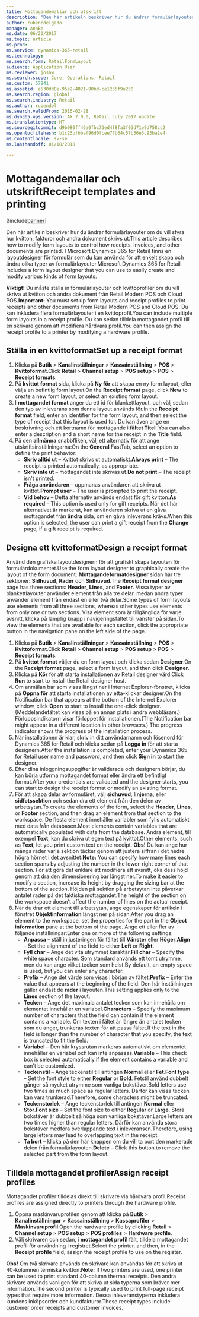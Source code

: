 ```yaml
---
title: Mottagandemallar och utskrift
description: "Den här artikeln beskriver hur du ändrar formulärlayouter om du vill styra hur kvitton, fakturor och andra dokument skrivs ut. I Microsoft Dynamics 365 for Retail finns en layoutdesigner för formulär som du kan använda för att enkelt skapa och ändra olika typer av formulärlayouter."
author: rubencdelgado
manager: AnnBe
ms.date: 06/20/2017
ms.topic: article
ms.prod: 
ms.service: dynamics-365-retail
ms.technology: 
ms.search.form: RetailFormLayout
audience: Application User
ms.reviewer: josaw
ms.search.scope: Core, Operations, Retail
ms.custom: 57841
ms.assetid: e530dd8e-95e2-4021-90bd-ce1235f9e250
ms.search.region: global
ms.search.industry: Retail
ms.author: rubendel
ms.search.validFrom: 2016-02-28
ms.dyn365.ops.version: AX 7.0.0, Retail July 2017 update
ms.translationtype: HT
ms.sourcegitcommit: d9b080ff46a0fbc73ed4f8fa3f03d71e9d758cc2
ms.openlocfilehash: b1c23bfbbaf96d0fcee77b64c57b36e3c93ba2e4
ms.contentlocale: sv-se
ms.lasthandoff: 01/18/2018

---
```


# <a name="receipt-templates-and-printing"></a><span data-ttu-id="80659-104">Mottagandemallar och utskrift</span><span class="sxs-lookup"><span data-stu-id="80659-104">Receipt templates and printing</span></span>

[!include[banner](includes/banner.md)]


<span data-ttu-id="80659-105">Den här artikeln beskriver hur du ändrar formulärlayouter om du vill styra hur kvitton, fakturor och andra dokument skrivs ut.</span><span class="sxs-lookup"><span data-stu-id="80659-105">This article describes how to modify form layouts to control how receipts, invoices, and other documents are printed.</span></span> <span data-ttu-id="80659-106">I Microsoft Dynamics 365 for Retail finns en layoutdesigner för formulär som du kan använda för att enkelt skapa och ändra olika typer av formulärlayouter.</span><span class="sxs-lookup"><span data-stu-id="80659-106">Microsoft Dynamics 365 for Retail includes a form layout designer that you can use to easily create and modify various kinds of form layouts.</span></span>

<span data-ttu-id="80659-107">**Viktigt!** Du måste ställa in formulärlayouter och kvittoprofiler om du vill skriva ut kvitton och andra dokument från Retail Modern POS och Cloud POS.</span><span class="sxs-lookup"><span data-stu-id="80659-107">**Important:** You must set up form layouts and receipt profiles to print receipts and other documents from Retail Modern POS and Cloud POS.</span></span> <span data-ttu-id="80659-108">Du kan inkludera flera formulärlayouter i en kvittoprofil.</span><span class="sxs-lookup"><span data-stu-id="80659-108">You can include multiple form layouts in a receipt profile.</span></span> <span data-ttu-id="80659-109">Du kan sedan tilldela mottagandet profil till en skrivare genom att modifiera hårdvara profil.</span><span class="sxs-lookup"><span data-stu-id="80659-109">You can then assign the receipt profile to a printer by modifying a hardware profile.</span></span>

## <a name="set-up-a-receipt-format"></a><span data-ttu-id="80659-110">Ställa in en kvittoformat</span><span class="sxs-lookup"><span data-stu-id="80659-110">Set up a receipt format</span></span>
1.  <span data-ttu-id="80659-111">Klicka på **Butik** &gt; **Kanalinställningar** &gt; **Kassainställning** &gt; **POS** &gt; **Kvittoformat**.</span><span class="sxs-lookup"><span data-stu-id="80659-111">Click **Retail** &gt; **Channel setup** &gt; **POS setup** &gt; **POS** &gt; **Receipt formats**.</span></span>
2.  <span data-ttu-id="80659-112">På **kvittot format** sida, klicka på **Ny för** att skapa en ny form layout, eller välja en befintlig form layout.</span><span class="sxs-lookup"><span data-stu-id="80659-112">On the **Receipt format** page, click **New** to create a new form layout, or select an existing form layout.</span></span>
3.  <span data-ttu-id="80659-113">I **mottagandet format** anger du ett id för blankettlayout, och välj sedan den typ av inleverans som denna layout används för.</span><span class="sxs-lookup"><span data-stu-id="80659-113">In the **Receipt format** field, enter an identifier for the form layout, and then select the type of receipt that this layout is used for.</span></span> <span data-ttu-id="80659-114">Du kan även ange en beskrivning och ett kortnamn för mottagande i **fältet Titel** .</span><span class="sxs-lookup"><span data-stu-id="80659-114">You can also enter a description and a short name for the receipt in the **Title** field.</span></span>
4.  <span data-ttu-id="80659-115">På den **allmänna** snabbfliken, välj ett alternativ för att ange utskriftsinställningarna:</span><span class="sxs-lookup"><span data-stu-id="80659-115">On the **General** FastTab, select an option to define the print behavior:</span></span>
    -   <span data-ttu-id="80659-116">**Skriv alltid ut** – Kvittot skrivs ut automatiskt.</span><span class="sxs-lookup"><span data-stu-id="80659-116">**Always print** – The receipt is printed automatically, as appropriate.</span></span>
    -   <span data-ttu-id="80659-117">**Skriv inte ut** – mottagandet inte skrivas ut.</span><span class="sxs-lookup"><span data-stu-id="80659-117">**Do not print** – The receipt isn't printed.</span></span>
    -   <span data-ttu-id="80659-118">**Fråga användaren** – uppmanas användaren att skriva ut kvittot.</span><span class="sxs-lookup"><span data-stu-id="80659-118">**Prompt user** – The user is prompted to print the receipt.</span></span>
    -   <span data-ttu-id="80659-119">**Vid behov** – Detta alternativ används endast för gift kvitton.</span><span class="sxs-lookup"><span data-stu-id="80659-119">**As required** – This option is used only for gift receipts.</span></span> <span data-ttu-id="80659-120">När det här alternativet är markerat, kan användaren skriva ut en gåva mottagandet från **ändra** sida, om en gåva inleverans krävs.</span><span class="sxs-lookup"><span data-stu-id="80659-120">When this option is selected, the user can print a gift receipt from the **Change** page, if a gift receipt is required.</span></span>

## <a name="design-a-receipt-format"></a><span data-ttu-id="80659-121">Designa ett kvittoformat</span><span class="sxs-lookup"><span data-stu-id="80659-121">Design a receipt format</span></span>
<span data-ttu-id="80659-122">Använd den grafiska layoutdesignern för att grafiskt skapa layouten för formulärdokumentet.</span><span class="sxs-lookup"><span data-stu-id="80659-122">Use the form layout designer to graphically create the layout of the form document.</span></span> <span data-ttu-id="80659-123">**Mottagandeformatdesigner** sidan har tre sektioner: **Sidhuvud**, **Rader** och **Sidhuvud**.</span><span class="sxs-lookup"><span data-stu-id="80659-123">The **Receipt format designer** page has three sections: **Header**, **Lines**, and **Footer**.</span></span> <span data-ttu-id="80659-124">Vissa typer av blankettlayouter använder element från alla tre delar, medan andra typer använder element från endast en eller två delar.</span><span class="sxs-lookup"><span data-stu-id="80659-124">Some types of form layouts use elements from all three sections, whereas other types use elements from only one or two sections.</span></span> <span data-ttu-id="80659-125">Visa element som är tillgängliga för varje avsnitt, klicka på lämplig knapp i navigeringsfältet till vänster på sidan.</span><span class="sxs-lookup"><span data-stu-id="80659-125">To view the elements that are available for each section, click the appropriate button in the navigation pane on the left side of the page.</span></span>

1.  <span data-ttu-id="80659-126">Klicka på **Butik** &gt; **Kanalinställningar** &gt; **Kassainställning** &gt; **POS** &gt; **Kvittoformat**.</span><span class="sxs-lookup"><span data-stu-id="80659-126">Click **Retail** &gt; **Channel setup** &gt; **POS setup** &gt; **POS** &gt; **Receipt formats**.</span></span>
2.  <span data-ttu-id="80659-127">På **kvittot format** väljer du en form layout och klicka sedan **Designer**.</span><span class="sxs-lookup"><span data-stu-id="80659-127">On the **Receipt format** page, select a form layout, and then click **Designer**.</span></span>
3.  <span data-ttu-id="80659-128">Klicka på **Kör** för att starta installationen av Retail designer värd.</span><span class="sxs-lookup"><span data-stu-id="80659-128">Click **Run** to start to install the Retail designer host.</span></span>
4.  <span data-ttu-id="80659-129">Om anmälan bar som visas längst ner i Internet Explorer-fönstret, klicka på **Öppna för** att starta installationen av etta-klickar designer.</span><span class="sxs-lookup"><span data-stu-id="80659-129">On the Notification bar that appears at the bottom of the Internet Explorer window, click **Open** to start to install the one-click designer.</span></span> <span data-ttu-id="80659-130">(Meddelandefältet kan visas på en annan plats i andra webbläsare.) Förloppsindikatorn visar förloppet för installationen.</span><span class="sxs-lookup"><span data-stu-id="80659-130">(The Notification bar might appear in a different location in other browsers.) The progress indicator shows the progress of the installation process.</span></span>
5.  <span data-ttu-id="80659-131">När installationen är klar, skriv in ditt användarnamn och lösenord för Dynamics 365 for Retail och klicka sedan på **Logga in** för att starta designern.</span><span class="sxs-lookup"><span data-stu-id="80659-131">After the installation is completed, enter your Dynamics 365 for Retail user name and password, and then click **Sign in** to start the designer.</span></span>
6.  <span data-ttu-id="80659-132">Efter dina inloggningsuppgifter är validerade och designern börjar, du kan börja utforma mottagandet format eller ändra ett befintligt format.</span><span class="sxs-lookup"><span data-stu-id="80659-132">After your credentials are validated and the designer starts, you can start to design the receipt format or modify an existing format.</span></span>
7.  <span data-ttu-id="80659-133">För att skapa delar av formuläret, välj **sidhuvud**, **linjerna**, eller **sidfotssektion** och sedan dra ett element från den delen av arbetsytan.</span><span class="sxs-lookup"><span data-stu-id="80659-133">To create the elements of the form, select the **Header**, **Lines**, or **Footer** section, and then drag an element from that section to the workspace.</span></span> <span data-ttu-id="80659-134">De flesta element innehåller variabler som fylls automatiskt med data från databasen.</span><span class="sxs-lookup"><span data-stu-id="80659-134">Most elements contain variables that are automatically populated with data from the database.</span></span> <span data-ttu-id="80659-135">Andra element, till exempel **Text**, kan du skriva ut egen text på kvittot.</span><span class="sxs-lookup"><span data-stu-id="80659-135">Other elements, such as **Text**, let you print custom text on the receipt.</span></span> <span data-ttu-id="80659-136">**Obs!** Du kan ange hur många rader varje sektion täcker genom att justera siffran i det nedre högra hörnet i det avsnittet.</span><span class="sxs-lookup"><span data-stu-id="80659-136">**Note:** You can specify how many lines each section spans by adjusting the number in the lower-right corner of that section.</span></span> <span data-ttu-id="80659-137">För att göra det enklare att modifiera ett avsnitt, öka dess höjd genom att dra den dimensionering bar längst ner.</span><span class="sxs-lookup"><span data-stu-id="80659-137">To make it easier to modify a section, increase its height by dragging the sizing bar at the bottom of the section.</span></span> <span data-ttu-id="80659-138">Höjden på sektion på arbetsytan inte påverkar antalet rader på det faktiska mottagandet.</span><span class="sxs-lookup"><span data-stu-id="80659-138">The height of the section on the workspace doesn't affect the number of lines on the actual receipt.</span></span>
8.  <span data-ttu-id="80659-139">När du drar ett element till arbetsytan, ange egenskaper för artikeln i fönstret **Objektinformation** längst ner på sidan.</span><span class="sxs-lookup"><span data-stu-id="80659-139">After you drag an element to the workspace, set the properties for the part in the **Object information** pane at the bottom of the page.</span></span> <span data-ttu-id="80659-140">Ange ett eller fler av följande inställningar:</span><span class="sxs-lookup"><span data-stu-id="80659-140">Enter one or more of the following settings:</span></span>
    -   <span data-ttu-id="80659-141">**Anpassa** – ställ in justeringen för fältet till **Vänster** eller **Höger**.</span><span class="sxs-lookup"><span data-stu-id="80659-141">**Align** – Set the alignment of the field to either **Left** or **Right**.</span></span>
    -   <span data-ttu-id="80659-142">**Fyll char** – Ange det vita utrymmet karaktär.</span><span class="sxs-lookup"><span data-stu-id="80659-142">**Fill char** – Specify the white space character.</span></span> <span data-ttu-id="80659-143">Som standard används ett tomt utrymme, men du kan ange vilket tecken som helst.</span><span class="sxs-lookup"><span data-stu-id="80659-143">By default, an empty space is used, but you can enter any character.</span></span>
    -   <span data-ttu-id="80659-144">**Prefix** – Ange det värde som visas i början av fältet.</span><span class="sxs-lookup"><span data-stu-id="80659-144">**Prefix** – Enter the value that appears at the beginning of the field.</span></span> <span data-ttu-id="80659-145">Den här inställningen gäller endast de **rader** i layouten.</span><span class="sxs-lookup"><span data-stu-id="80659-145">This setting applies only to the **Lines** section of the layout.</span></span>
    -   <span data-ttu-id="80659-146">**Tecken** – Ange det maximala antalet tecken som kan innehålla om elementet innehåller en variabel.</span><span class="sxs-lookup"><span data-stu-id="80659-146">**Characters** – Specify the maximum number of characters that the field can contain if the element contains a variable.</span></span> <span data-ttu-id="80659-147">Om texten i fältet är längre än antalet tecken som du anger, trunkeras texten för att passa fältet.</span><span class="sxs-lookup"><span data-stu-id="80659-147">If the text in the field is longer than the number of character that you specify, the text is truncated to fit the field.</span></span>
    -   <span data-ttu-id="80659-148">**Variabel** – Den här kryssrutan markeras automatiskt om elementet innehåller en variabel och kan inte anpassas.</span><span class="sxs-lookup"><span data-stu-id="80659-148">**Variable** – This check box is selected automatically if the element contains a variable and can't be customized.</span></span>
    -   <span data-ttu-id="80659-149">**Teckenstil** – Ange teckenstil till antingen **Normal** eller **Fet**.</span><span class="sxs-lookup"><span data-stu-id="80659-149">**Font type** – Set the font style to either **Regular** or **Bold**.</span></span> <span data-ttu-id="80659-150">Fetstil använd dubbelt gånger så mycket utrymme som vanliga bokstäver.</span><span class="sxs-lookup"><span data-stu-id="80659-150">Bold letters use two times as much space as regular letters.</span></span> <span data-ttu-id="80659-151">Därför kan vissa tecken kan vara trunkerad.</span><span class="sxs-lookup"><span data-stu-id="80659-151">Therefore, some characters might be truncated.</span></span>
    -   <span data-ttu-id="80659-152">**Teckenstorlek** – Ange teckenstorlek till antingen **Normal** eller **Stor**.</span><span class="sxs-lookup"><span data-stu-id="80659-152">**Font size** – Set the font size to either **Regular** or **Large**.</span></span> <span data-ttu-id="80659-153">Stora bokstäver är dubbelt så höga som vanliga bokstäver.</span><span class="sxs-lookup"><span data-stu-id="80659-153">Large letters are two times higher than regular letters.</span></span> <span data-ttu-id="80659-154">Därför kan använda stora bokstäver medföra överlappande text i inleveransen.</span><span class="sxs-lookup"><span data-stu-id="80659-154">Therefore, using large letters may lead to overlapping text in the receipt.</span></span>
    -   <span data-ttu-id="80659-155">**Ta bort** – klicka på den här knappen om du vill ta bort den markerade delen från formulärlayouten.</span><span class="sxs-lookup"><span data-stu-id="80659-155">**Delete** – Click this button to remove the selected part from the form layout.</span></span>

## <a name="assign-receipt-profiles"></a><span data-ttu-id="80659-156">Tilldela mottagandet profiler</span><span class="sxs-lookup"><span data-stu-id="80659-156">Assign receipt profiles</span></span>
<span data-ttu-id="80659-157">Mottagandet profiler tilldelas direkt till skrivare via hårdvara profil.</span><span class="sxs-lookup"><span data-stu-id="80659-157">Receipt profiles are assigned directly to printers through the hardware profile.</span></span>

1.  <span data-ttu-id="80659-158">Öppna maskinvaruprofilen genom att klicka på **Butik** &gt; **Kanalinställningar** &gt; **Kassainställning** &gt; **Kassaprofiler** &gt; **Maskinvaruprofil**.</span><span class="sxs-lookup"><span data-stu-id="80659-158">Open the hardware profile by clicking **Retail** &gt; **Channel setup** &gt; **POS setup** &gt; **POS profiles** &gt; **Hardware profile**.</span></span>
2.  <span data-ttu-id="80659-159">Välj skrivaren och sedan, i **mottagandet profil** fält, tilldela mottagandet profil för användning i registret.</span><span class="sxs-lookup"><span data-stu-id="80659-159">Select the printer, and then, in the **Receipt profile** field, assign the receipt profile to use on the register.</span></span>

<span data-ttu-id="80659-160">**Obs!** Om två skrivare används en skrivare kan användas för att skriva ut 40-kolumnen termiska kvitton.</span><span class="sxs-lookup"><span data-stu-id="80659-160">**Note:** If two printers are used, one printer can be used to print standard 40-column thermal receipts.</span></span> <span data-ttu-id="80659-161">Den andra skrivare används vanligen för att skriva ut sida typerna som kräver mer information.</span><span class="sxs-lookup"><span data-stu-id="80659-161">The second printer is typically used to print full-page receipt types that require more information.</span></span> <span data-ttu-id="80659-162">Dessa inleveranstyperna inkludera kundens inköpsorder och kundfakturor.</span><span class="sxs-lookup"><span data-stu-id="80659-162">These receipt types include customer order receipts and customer invoices.</span></span>




